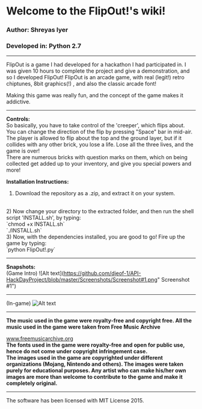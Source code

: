 # Welcome to the FlipOut!'s wiki!

### Author: Shreyas Iyer<br>
### Developed in: Python 2.7<br>

***

FlipOut is a game I had developed for a hackathon I had participated in. I was given 10 hours to complete the project and give a demonstration, and so I developed FlipOut! FlipOut is an arcade game, with real (legit!) retro chiptunes, 8bit graphics(!) , and also the classic arcade font! 

Making this game was really fun, and the concept of the game makes it addictive.

***

**Controls:**<br />
  So basically, you have to take control of the 'creeper', which flips about. You can change the direction of the flip by pressing "Space" bar in mid-air. The player is allowed to flip about the top and the ground layer, but if it collides with any other brick, you lose a life. Lose all the three lives, and the game is over!
<br />
  There are numerous bricks with question marks on them, which on being collected get added up to your inventory, and give you special powers and more!

**Installation Instructions:**
<br />
1) Download the repository as a .zip, and extract it on your system.
<br />
2) Now change your directory to the extracted folder, and then run the shell script 'INSTALL.sh', by typing:<br />
`chmod +x INSTALL.sh`
<br />
`./INSTALL.sh`
<br />
3) Now, with the dependencies installed, you are good to go! Fire up the game by typing: <br />
`python FlipOut!.py`

***

**Snapshots:**
<br>
(Game Intro)
![Alt text](https://github.com/djeof-1/API-HackDayProject/blob/master/Screenshots/Screenshot#1.png" Screenshot #1")

***

(In-game)
![Alt text](https://github.com/djeof-1/API-HackDayProject/blob/master/Screenshots/Screenshot#2.png "Screenshot #2")

***

<b> The music used in the game were royalty-free and copyright free. All the music used in the game were taken from Free Music Archive</b>

www.freemusicarchive.org
<br />
<b> The fonts used in the game were royalty-free and open for public use, hence do not come under copyright infringement case.</b>
<br />
<b> The images used in the game are copyrighted under different organizations (Mojang, Nintendo and others). The images were taken purely for educational purposes. Any artist who can make his/her own images are more than welcome to contribute to the game and make it completely original.</b>

***

The software has been licensed with MIT License 2015.
